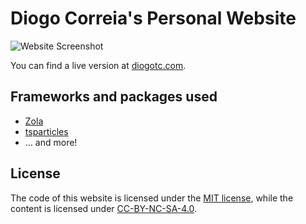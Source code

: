 # Diogo Correia's Personal Website

![Website Screenshot](https://github.com/diogotcorreia/dtc-website/blob/master/.gh/site_screenshot.png?raw=true)

You can find a live version at [diogotc.com](https://diogotc.com).

## Frameworks and packages used

- [Zola](https://getzola.org/)
- [tsparticles](https://github.com/matteobruni/tsparticles)
- ... and more!

## License

The code of this website is licensed under the [MIT license](./LICENSE), while
the content is licensed under [CC-BY-NC-SA-4.0](./content/LICENSE).
